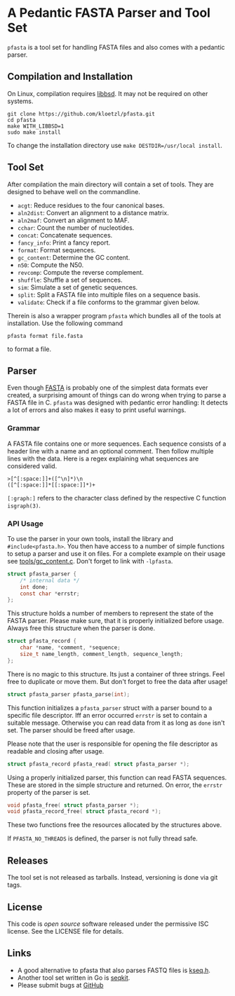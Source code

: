 # A Pedantic FASTA Parser and Tool Set

`pfasta` is a tool set for handling FASTA files and also comes with a pedantic parser.

## Compilation and Installation

On Linux, compilation requires [libbsd](https://libbsd.freedesktop.org/wiki/). It may not be required on other systems.

    git clone https://github.com/kloetzl/pfasta.git
    cd pfasta
    make WITH_LIBBSD=1
    sudo make install

To change the installation directory use `make DESTDIR=/usr/local install`.

## Tool Set

After compilation the main directory will contain a set of tools. They are designed to behave well on the commandline.

 * `acgt`: Reduce residues to the four canonical bases.
 * `aln2dist`: Convert an alignment to a distance matrix.
 * `aln2maf`: Convert an alignment to MAF.
 * `cchar`: Count the number of nucleotides.
 * `concat`: Concatenate sequences.
 * `fancy_info`: Print a fancy report.
 * `format`: Format sequences.
 * `gc_content`: Determine the GC content.
 * `n50`: Compute the N50.
 * `revcomp`: Compute the reverse complement.
 * `shuffle`: Shuffle a set of sequences.
 * `sim`: Simulate a set of genetic sequences.
 * `split`: Split a FASTA file into multiple files on a sequence basis.
 * `validate`: Check if a file conforms to the grammar given below.

Therein is also a wrapper program `pfasta` which bundles all of the tools at installation. Use the following command

    pfasta format file.fasta

to format a file.

## Parser

Even though [FASTA](https://en.wikipedia.org/wiki/FASTA_format) is probably
one of the simplest data formats ever created, a surprising amount of things
can do wrong when trying to parse a FASTA file in C. `pfasta` was designed with pedantic error handling: It detects a lot of errors and also makes it easy to print useful warnings.

### Grammar

A FASTA file contains one or more sequences. Each sequence consists of a header line with a name and an optional comment. Then follow multiple lines with the data. Here is a regex explaining what sequences are considered valid.

    >[^[:space:]]+([^\n]*)\n
    ([^[:space:]]*[[:space:]]*)+

`[:graph:]` refers to the character class defined by the respective C function `isgraph(3)`.

### API Usage

To use the parser in your own tools, install the library and `#include<pfasta.h>`. You then have access to a number of simple functions to setup a parser and use it on files. For a complete example on their usage see [tools/gc_content.c](tools/gc_content.c). Don't forget to link with `-lpfasta`.

```c
struct pfasta_parser {
	/* internal data */
    int done;
    const char *errstr;
};
```

This structure holds a number of members to represent the state of the FASTA parser. Please make sure, that it is properly initialized before usage. Always free this structure when the parser is done.

```c
struct pfasta_record {
	char *name, *comment, *sequence;
    size_t name_length, comment_length, sequence_length;
};
```

There is no magic to this structure. Its just a container of three strings. Feel free to duplicate or move them. But don't forget to free the data after usage!

```c
struct pfasta_parser pfasta_parse(int);
```

This function initializes a `pfasta_parser` struct with a parser bound to a specific file descriptor. Iff an error occurred `errstr` is set to contain a suitable message. Otherwise you can read data from it as long as `done` isn't set. The parser should be freed after usage.

Please note that the user is responsible for opening the file descriptor as readable and closing after usage.

```c
struct pfasta_record pfasta_read( struct pfasta_parser *);
```

Using a properly initialized parser, this function can read FASTA sequences. These are stored in the simple structure and returned. On error, the `errstr` property of the parser is set.

```c
void pfasta_free( struct pfasta_parser *);
void pfasta_record_free( struct pfasta_record *);
```

These two functions free the resources allocated by the structures above.

If `PFASTA_NO_THREADS` is defined, the parser is not fully thread safe.

## Releases

The tool set is not released as tarballs. Instead, versioning is done via git tags.

## License

This code is *open source* software released under the permissive ISC license. See the LICENSE file for details.

## Links

- A good alternative to pfasta that also parses FASTQ files is [kseq.h](https://github.com/lh3/seqtk).
- Another tool set written in Go is [seqkit](http://bioinf.shenwei.me/seqkit/).
- Please submit bugs at [GitHub](https://github.com/kloetzl/pfasta/issues)
